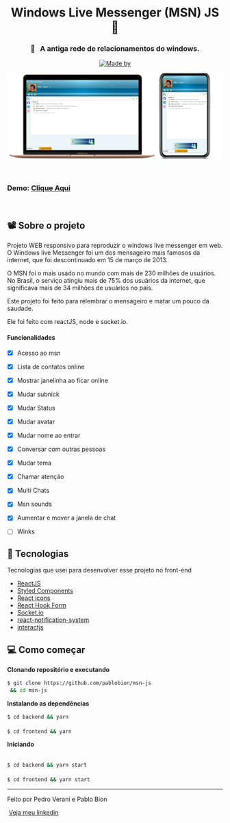 <h1 align="center">Windows Live Messenger (MSN) JS 💬</h1>


<h3 align="center" justify="center">🔎&nbsp;&nbsp;&nbsp;A antiga rede de relacionamentos do windows.</h3>

<p align="center">
  <a href="https://www.linkedin.com/in/pablobion/">
    <img alt="Made by" src="https://img.shields.io/badge/made%20by-Pablo%20Bion-%23FF9000">
  </a>
</p>


<img  src="preview-github/desktop-phone.png" alt="preview">

&nbsp;
&nbsp;
&nbsp;
### Demo: [Clique Aqui](https://msn-js.vercel.app/)
&nbsp;
&nbsp;
&nbsp;

## 📽 Sobre o projeto

Projeto WEB responsivo para reproduzir o windows live messenger em web.
O Windows live Messenger foi um dos mensageiro mais famosos da internet, que foi descontinuado em 15 de março de 2013.

O MSN foi o mais usado no mundo com mais de 230 milhões de usuários. No Brasil, o serviço atingiu mais de 75% dos usuários da internet, que significava mais de 34 milhões de usuários no país.

Este projeto foi feito para relembrar o mensageiro e matar um pouco da saudade.

Ele foi feito com reactJS, node e socket.io.

#### Funcionalidades
- [X] Acesso ao msn
- [X] Lista de contatos online
- [X] Mostrar janelinha ao ficar online
- [X] Mudar subnick
- [X] Mudar Status
- [X] Mudar avatar
- [X] Mudar nome ao entrar
- [X] Conversar com outras pessoas
- [X] Mudar tema
- [X] Chamar atenção
- [X] Multi Chats
- [X] Msn sounds
- [X] Aumentar e mover a janela de chat
- [ ] Winks 



## 🚀 Tecnologias

Tecnologias que usei para desenvolver esse projeto no front-end

- [ReactJS](https://reactjs.org/)
- [Styled Components](https://styled-components.com/)
- [React icons](https://react-icons.github.io/react-icons/)
- [React Hook Form](https://react-hook-form.com/)
- [Socket.io](https://socket.io/)
- [react-notification-system](https://www.npmjs.com/package/react-notification-system)
- [interactjs](https://interactjs.io/)



## 💻 Como começar 


**Clonando repositório e executando**

```bash
$ git clone https://github.com/pablobion/msn-js
 && cd msn-js
```

**Instalando as dependências**

```bash
$ cd backend && yarn

$ cd frontend && yarn
```

**Iniciando**

```bash

$ cd backend && yarn start

$ cd frontend && yarn start

```




---

Feito por Pedro Verani e Pablo Bion 

 &nbsp;[Veja meu linkedin](https://www.linkedin.com/in/pablobion/)
